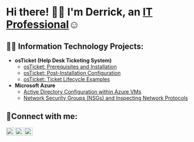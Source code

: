 <h1>Hi there! 👋🏾 I'm Derrick, an <a href="https://linkedin.com/in/dlhouston">IT Professional</a>☺</h1>

<h2>👨‍💻 Information Technology Projects:</h2>

- <b>osTicket (Help Desk Ticketing System)</b>
  - [osTicket: Prerequisites and Installation](https://github.com/dlhouston/osticket-prereqs)
  - [osTicket: Post-Installation Configuration](https://github.com/dlhouston/post-install-config)
  - [osTicket: Ticket Lifecycle Examples](https://github.com/dlhouston/ticket-lifecycle)
- <b>Microsoft Azure</b>
  - [Active Directory Configuration within Azure VMs](https://github.com/dlhouston/configure-ad)
  - [Network Security Groups (NSGs) and Inspecting Network Protocols](https://github.com/dlhouston/azure-network-protocols)

<h2>🤳Connect with me:</h2>

[<img align="left" alt="Josh | Twitter" width="22px" src="https://cdn.jsdelivr.net/npm/simple-icons@v3/icons/twitter.svg" />][twitter]
[<img align="left" alt="Josh | LinkedIn" width="22px" src="https://cdn.jsdelivr.net/npm/simple-icons@v3/icons/linkedin.svg" />][linkedin]
[<img align="left" alt="Josh | Instagram" width="22px" src="https://cdn.jsdelivr.net/npm/simple-icons@v3/icons/instagram.svg" />][instagram]

[twitter]: https://twitter.com/derricklh
[instagram]: https://www.instagram.com/realdlhouston
[linkedin]: https://linkedin.com/in/DLHouston
